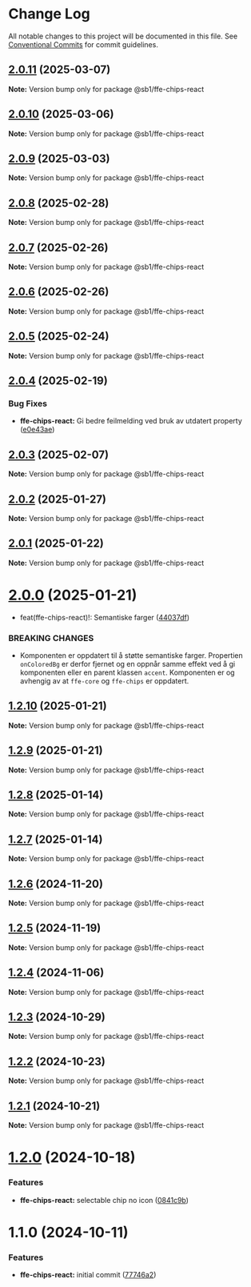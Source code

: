 # Change Log

All notable changes to this project will be documented in this file.
See [Conventional Commits](https://conventionalcommits.org) for commit guidelines.

## [2.0.11](https://github.com/SpareBank1/designsystem/compare/@sb1/ffe-chips-react@2.0.10...@sb1/ffe-chips-react@2.0.11) (2025-03-07)

**Note:** Version bump only for package @sb1/ffe-chips-react





## [2.0.10](https://github.com/SpareBank1/designsystem/compare/@sb1/ffe-chips-react@2.0.9...@sb1/ffe-chips-react@2.0.10) (2025-03-06)

**Note:** Version bump only for package @sb1/ffe-chips-react





## [2.0.9](https://github.com/SpareBank1/designsystem/compare/@sb1/ffe-chips-react@2.0.8...@sb1/ffe-chips-react@2.0.9) (2025-03-03)

**Note:** Version bump only for package @sb1/ffe-chips-react





## [2.0.8](https://github.com/SpareBank1/designsystem/compare/@sb1/ffe-chips-react@2.0.7...@sb1/ffe-chips-react@2.0.8) (2025-02-28)

**Note:** Version bump only for package @sb1/ffe-chips-react





## [2.0.7](https://github.com/SpareBank1/designsystem/compare/@sb1/ffe-chips-react@2.0.6...@sb1/ffe-chips-react@2.0.7) (2025-02-26)

**Note:** Version bump only for package @sb1/ffe-chips-react





## [2.0.6](https://github.com/SpareBank1/designsystem/compare/@sb1/ffe-chips-react@2.0.5...@sb1/ffe-chips-react@2.0.6) (2025-02-26)

**Note:** Version bump only for package @sb1/ffe-chips-react





## [2.0.5](https://github.com/SpareBank1/designsystem/compare/@sb1/ffe-chips-react@2.0.4...@sb1/ffe-chips-react@2.0.5) (2025-02-24)

**Note:** Version bump only for package @sb1/ffe-chips-react





## [2.0.4](https://github.com/SpareBank1/designsystem/compare/@sb1/ffe-chips-react@2.0.3...@sb1/ffe-chips-react@2.0.4) (2025-02-19)


### Bug Fixes

* **ffe-chips-react:** Gi bedre feilmelding ved bruk av utdatert property ([e0e43ae](https://github.com/SpareBank1/designsystem/commit/e0e43aec315c9921aff3f8ead6cb5d3c4b70b56b))





## [2.0.3](https://github.com/SpareBank1/designsystem/compare/@sb1/ffe-chips-react@2.0.2...@sb1/ffe-chips-react@2.0.3) (2025-02-07)

**Note:** Version bump only for package @sb1/ffe-chips-react





## [2.0.2](https://github.com/SpareBank1/designsystem/compare/@sb1/ffe-chips-react@2.0.1...@sb1/ffe-chips-react@2.0.2) (2025-01-27)

**Note:** Version bump only for package @sb1/ffe-chips-react





## [2.0.1](https://github.com/SpareBank1/designsystem/compare/@sb1/ffe-chips-react@2.0.0...@sb1/ffe-chips-react@2.0.1) (2025-01-22)

**Note:** Version bump only for package @sb1/ffe-chips-react





# [2.0.0](https://github.com/SpareBank1/designsystem/compare/@sb1/ffe-chips-react@1.2.10...@sb1/ffe-chips-react@2.0.0) (2025-01-21)


* feat(ffe-chips-react)!: Semantiske farger ([44037df](https://github.com/SpareBank1/designsystem/commit/44037df0f9a230297712f495f4165c75ed61d339))


### BREAKING CHANGES

* Komponenten er oppdatert til å støtte semantiske farger. Propertien `onColoredBg` er derfor fjernet og en oppnår samme effekt ved å gi komponenten eller en parent klassen `accent`. Komponenten er og avhengig av at `ffe-core` og `ffe-chips` er oppdatert.





## [1.2.10](https://github.com/SpareBank1/designsystem/compare/@sb1/ffe-chips-react@1.2.9...@sb1/ffe-chips-react@1.2.10) (2025-01-21)

**Note:** Version bump only for package @sb1/ffe-chips-react





## [1.2.9](https://github.com/SpareBank1/designsystem/compare/@sb1/ffe-chips-react@1.2.8...@sb1/ffe-chips-react@1.2.9) (2025-01-21)

**Note:** Version bump only for package @sb1/ffe-chips-react





## [1.2.8](https://github.com/SpareBank1/designsystem/compare/@sb1/ffe-chips-react@1.2.7...@sb1/ffe-chips-react@1.2.8) (2025-01-14)

**Note:** Version bump only for package @sb1/ffe-chips-react





## [1.2.7](https://github.com/SpareBank1/designsystem/compare/@sb1/ffe-chips-react@1.2.6...@sb1/ffe-chips-react@1.2.7) (2025-01-14)

**Note:** Version bump only for package @sb1/ffe-chips-react





## [1.2.6](https://github.com/SpareBank1/designsystem/compare/@sb1/ffe-chips-react@1.2.5...@sb1/ffe-chips-react@1.2.6) (2024-11-20)

**Note:** Version bump only for package @sb1/ffe-chips-react





## [1.2.5](https://github.com/SpareBank1/designsystem/compare/@sb1/ffe-chips-react@1.2.4...@sb1/ffe-chips-react@1.2.5) (2024-11-19)

**Note:** Version bump only for package @sb1/ffe-chips-react





## [1.2.4](https://github.com/SpareBank1/designsystem/compare/@sb1/ffe-chips-react@1.2.3...@sb1/ffe-chips-react@1.2.4) (2024-11-06)

**Note:** Version bump only for package @sb1/ffe-chips-react





## [1.2.3](https://github.com/SpareBank1/designsystem/compare/@sb1/ffe-chips-react@1.2.2...@sb1/ffe-chips-react@1.2.3) (2024-10-29)

**Note:** Version bump only for package @sb1/ffe-chips-react





## [1.2.2](https://github.com/SpareBank1/designsystem/compare/@sb1/ffe-chips-react@1.2.1...@sb1/ffe-chips-react@1.2.2) (2024-10-23)

**Note:** Version bump only for package @sb1/ffe-chips-react





## [1.2.1](https://github.com/SpareBank1/designsystem/compare/@sb1/ffe-chips-react@1.2.0...@sb1/ffe-chips-react@1.2.1) (2024-10-21)

**Note:** Version bump only for package @sb1/ffe-chips-react





# [1.2.0](https://github.com/SpareBank1/designsystem/compare/@sb1/ffe-chips-react@1.1.0...@sb1/ffe-chips-react@1.2.0) (2024-10-18)


### Features

* **ffe-chips-react:** selectable chip no icon ([0841c9b](https://github.com/SpareBank1/designsystem/commit/0841c9bf65d7bdd099478c04875c7a5ddabdfa1d))





# 1.1.0 (2024-10-11)


### Features

* **ffe-chips-react:** initial commit ([77746a2](https://github.com/SpareBank1/designsystem/commit/77746a207673948c448e32fb5d25e54901448df5))

